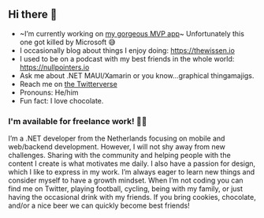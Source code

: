 ## Hi there 👋

- ~I’m currently working on [my gorgeous MVP app](https://www.github.com/sthewissen/mvp)~ Unfortunately this one got killed by Microsoft 😅
- I occasionally blog about things I enjoy doing: https://thewissen.io
- I used to be on a podcast with my best friends in the whole world: https://nullpointers.io
- Ask me about .NET MAUI/Xamarin or you know...graphical thingamajigs.
- Reach me on [the Twitterverse](https://twitter.com/devnl)
- Pronouns: He/him
- Fun fact: I love chocolate.

### I'm available for freelance work! 🧑‍💻
I’m a .NET developer from the Netherlands focusing on mobile and web/backend development. However, I will not shy away from new challenges. Sharing with the community and helping people with the content I create is what motivates me daily. I also have a passion for design, which I like to express in my work. I’m always eager to learn new things and consider myself to have a growth mindset. When I’m not coding you can find me on Twitter, playing football, cycling, being with my family, or just having the occasional drink with my friends. If you bring cookies, chocolate, and/or a nice beer we can quickly become best friends!
